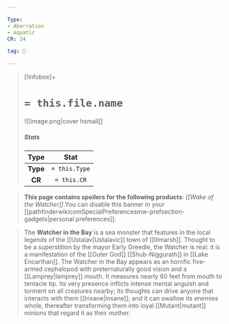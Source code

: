 ```yaml
---

Type:
- Aberration
- aquatic
CR: 24

tag: 👹

---
```


> [!infobox]+
> #  `= this.file.name`
> ![[image.png|cover hsmall]]
> ##### Stats
> Type | Stat |
> :---:|:---:|
> **Type** | `= this.Type` |
> **CR** | `= this.CR` |



> **This page contains spoilers for the following products**: *[[Wake of the Watcher]]*.You can disable this banner in your [[pathfinderwikicomSpecialPreferencesmw-prefsection-gadgets|personal preferences]].


> The **Watcher in the Bay** is a sea monster that features in the local legends of the [[Ustalav|Ustalavic]] town of [[Illmarsh]]. Thought to be a superstition by the mayor Early Greedle, the Watcher is real: it is a manifestation of the [[Outer God]] [[Shub-Niggurath]] in [[Lake Encarthan]].
> The Watcher in the Bay appears as an horrific five-armed cephalopod with preternaturally good vision and a [[Lamprey|lamprey]] mouth. It measures nearly 60 feet from mouth to tentacle tip. Its very presence inflicts intense mental anguish and torment on all creatures nearby; its thoughts can drive anyone that interacts with them [[Insane|insane]]; and it can swallow its enemies whole, thereafter transforming them into loyal [[Mutant|mutant]] minions that regard it as their mother.







